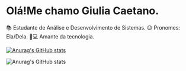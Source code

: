 # Olá!Me chamo Giulia Caetano.
📚 Estudante de Análise e Desenvolvimento de Sistemas.
😉 Pronomes: Ela/Dela.
💞💻 Amante da tecnologia.

[![Anurag's GitHub stats](https://github-readme-stats.vercel.app/api?username=Giuliaxy)](https://github.com/anuraghazra/github-readme-stats)

![Anurag's GitHub stats](https://github-readme-stats.vercel.app/api?username=Giuliaxyicons=true)
